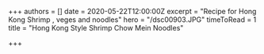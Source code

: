 +++
authors = []
date = 2020-05-22T12:00:00Z
excerpt = "Recipe for Hong Kong Shrimp , veges and noodles"
hero = "/dsc00903.JPG"
timeToRead = 1
title = "Hong Kong Style Shrimp Chow Mein Noodles"

+++
